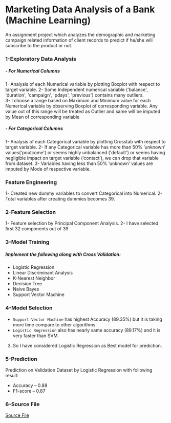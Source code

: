 # Marketing Data Analysis of a Bank (Machine Learning) 

An assignment project which analyzes the demographic and marketing campaign related information of client records to predict if he/she will subscribe to the product or not.

### 1-Exploratory Data Analysis

##### - For Numerical Columns
1- Analysis of each Numerical variable by plotting Boxplot with respect to target variable. 
2- Some Independent numerical variable ('balance', 'duration', 'campaign', 'pdays', 'previous') contains many outliers.  
3- I choose a range based on Maximum and Minimum value for each Numerical variable by observing Boxplot of corresponding variable. Any value out of this range will be treated as Outlier and same will be imputed by Mean of corresponding variable

##### - For Categorical Columns
1- Analysis of each Categorical variable by plotting Crosstab with respect to target variable. 
2- If any Categorical variable has more than 50% ‘unknown’ values('poutcome') or seems highly unbalanced ('default') or seems having negligible impact on target variable (‘contact’), we can drop that variable from dataset. 
3- Variables having less than 50% ‘unknown’ values are imputed by Mode of respective variable. 


### Feature Engineering
1- Created new dummy variables to convert Categorical into Numerical. 
2- Total variables after creating dummies becomes 39. 

### 2-Feature Selection
1- Feature selection by Principal Component Analysis. 
2- I have selected first 32 components out of 39

### 3-Model Training
##### Implement the following along with Cross Validation:
- Logistic Regression
- Linear Discriminant Analysis
- K-Nearest Neighbor
- Decision Tree
- Naive Bayes
- Support Vector Machine 

### 4-Model Selection
- ```Support Vector Machine``` has highest Accuracy (89.35%) but it is taking more time compare to other algorithms. 
- ```Logistic Regression``` also has nearly same accuracy (89.17%) and it is very faster than SVM. 
3. So I have considered Logistic Regression as Best model for prediction. 

### 5-Prediction
Prediction on Validation Dataset by Logistic Regression with following result: 
- Accuracy – 0.88            
- F1-score – 0.87 

### 6-Source File
[Source File](cls_model.ipynb)

